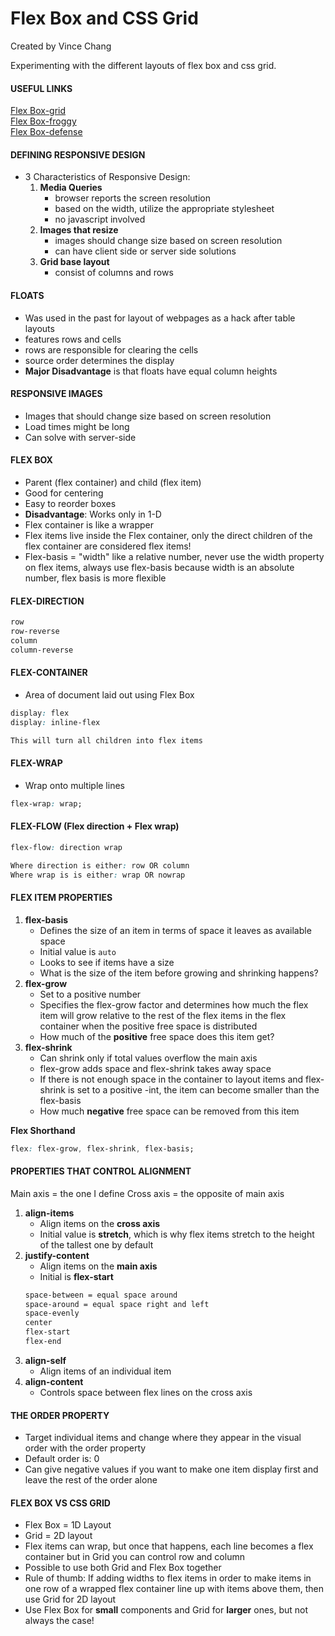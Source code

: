 # Flex Box and CSS Grid

Created by Vince Chang </br>

Experimenting with the different layouts of flex box and css grid.

#### USEFUL LINKS

[Flex Box-grid](http://flexboxgrid.com/) </br>
[Flex Box-froggy](https://flexboxfroggy.com/) </br>
[Flex Box-defense](http://www.flexboxdefense.com/) </br>

#### DEFINING RESPONSIVE DESIGN

- 3 Characteristics of Responsive Design:
  1. **Media Queries**
     - browser reports the screen resolution
     - based on the width, utilize the appropriate stylesheet
     - no javascript involved
  2. **Images that resize**
     - images should change size based on screen resolution
     - can have client side or server side solutions
  3. **Grid base layout**
     - consist of columns and rows

#### FLOATS

- Was used in the past for layout of webpages as a hack after table layouts
- features rows and cells
- rows are responsible for clearing the cells
- source order determines the display
- **Major Disadvantage** is that floats have equal column heights

#### RESPONSIVE IMAGES

- Images that should change size based on screen resolution
- Load times might be long
- Can solve with server-side

#### FLEX BOX

- Parent (flex container) and child (flex item)
- Good for centering
- Easy to reorder boxes
- **Disadvantage**: Works only in 1-D
- Flex container is like a wrapper
- Flex items live inside the Flex container, only the direct children of the
  flex container are considered flex items!
- Flex-basis = "width" like a relative number, never use the width property on
  flex items, always use flex-basis because width is an absolute number, flex
  basis is more flexible

#### FLEX-DIRECTION

```css
row
row-reverse
column
column-reverse
```

#### FLEX-CONTAINER

- Area of document laid out using Flex Box

```css
display: flex
display: inline-flex

This will turn all children into flex items
```

#### FLEX-WRAP

- Wrap onto multiple lines

```css
flex-wrap: wrap;
```

#### FLEX-FLOW (Flex direction + Flex wrap)

```css
flex-flow: direction wrap

Where direction is either: row OR column
Where wrap is is either: wrap OR nowrap
```

#### FLEX ITEM PROPERTIES

1. **flex-basis**
   - Defines the size of an item in terms of space it leaves as available space
   - Initial value is `auto`
   - Looks to see if items have a size
   - What is the size of the item before growing and shrinking happens?
2. **flex-grow**
   - Set to a positive number
   - Specifies the flex-grow factor and determines how much the flex item will
     grow relative to the rest of the flex items in the flex container when the
     positive free space is distributed
   - How much of the **positive** free space does this item get?
3. **flex-shrink**
   - Can shrink only if total values overflow the main axis
   - flex-grow adds space and flex-shrink takes away space
   - If there is not enough space in the container to layout items and
     flex-shrink is set to a positive -int, the item can become smaller than the
     flex-basis
   - How much **negative** free space can be removed from this item

**Flex Shorthand**

```css
flex: flex-grow, flex-shrink, flex-basis;
```

#### PROPERTIES THAT CONTROL ALIGNMENT

Main axis = the one I define
Cross axis = the opposite of main axis

1. **align-items**
   - Align items on the **cross axis**
   - Initial value is **stretch**, which is why flex items stretch to the
     height of the tallest one by default
2. **justify-content**
   - Align items on the **main axis**
   - Initial is **flex-start**
   ```css
   space-between = equal space around
   space-around = equal space right and left
   space-evenly
   center
   flex-start
   flex-end
   ```
3. **align-self**
   - Align items of an individual item
4. **align-content**
   - Controls space between flex lines on the cross axis

#### THE ORDER PROPERTY

- Target individual items and change where they appear in the visual order with
  the order property
- Default order is: 0
- Can give negative values if you want to make one item display first and leave
  the rest of the order alone

#### FLEX BOX VS CSS GRID

- Flex Box = 1D Layout
- Grid = 2D layout
- Flex items can wrap, but once that happens, each line becomes a flex container
  but in Grid you can control row and column
- Possible to use both Grid and Flex Box together
- Rule of thumb: If adding widths to flex items in order to make items in one
  row of a wrapped flex container line up with items above them, then use Grid for
  2D layout
- Use Flex Box for **small** components and Grid for **larger** ones, but not
  always the case!
